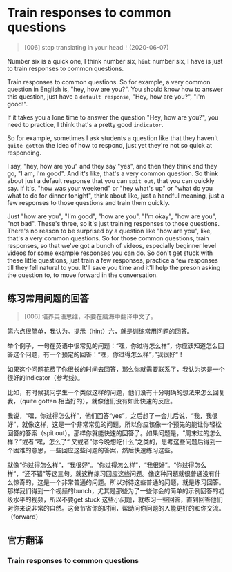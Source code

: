 # Train responses to common questions

> [006] stop translating in your head！(2020-06-07)

Number six is a quick one, I think number six, `hint` number six, I have is just to train responses to common questions.

Train responses to common questions. So for example, a very common question in English is, "hey, how are you?". You should know how to answer this question, just have a `default response`, "Hey, how are you?", "I'm good!".

If it takes you a lone time to answer the question "Hey, how are you?", you need to practice, I think that's a pretty good `indicator`.

So for example, sometimes I ask students a question like that they haven't `quite gotten` the idea of how to respond, just yet they're not so quick at responding.

I say, "hey, how are you" and they say "yes", and then they think and they go, "I am, I'm good". And it's like, that's a very common question. So think about just a default response that you can `spit out`, that you can quickly say. If it's, "how was your weekend" or "hey what's up" or "what do you what to do for dinner tonight", think about like, just a handful meaning, just a few responses to those questions and train them quickly.

Just "how are you", "I'm good", "how are you", "I'm okay", "how are you", "not bad". These's three, so it's just training responses to those questions. There's no reason to be surprised by a question like "how are you", like, that's a very common questions. So for those common questions, train responses, so that we've got a bunch of videos, especially beginner level videos for some example responses you can do. So don't get stuck with these little questions, just train a few responses, practice a few responses till they fell natural to you. It'll save you time and it'll help the preson asking the question to, to move forward in the conversation.


## 练习常用问题的回答
> [006] 培养英语思维，不要在脑海中翻译中文了。

第六点很简单，我认为。提示（hint）六，就是训练常用问题的回答。

举个例子，一句在英语中很常见的问题：“嘿，你过得怎么样”，你应该知道怎么回答这个问题，有一个预定的回答：“嘿，你过得怎么样”，”我很好“！

如果这个问题花费了你很长的时间去回答，那么你就需要联系了，我认为这是一个很好的indicator（参考线）。

比如，有时候我问学生一个类似这样的问题，他们没有十分明确的想法来怎么回复我，（quite gotten 相当好的），就像他们没有如此快速的反应。

我说，“嘿，你过得怎么样”，他们回答“yes”，之后想了一会儿后说，“我，我很好”，就像这样，这是一个非常常见的问题，所以你应该像一个预先的能让你轻松回答的答案（spit out）。那样你就能快速的回答了。如果问题是，“周末过的怎么样？”或者“嘿，怎么了“ 又或者”你今晚想吃什么”之类的，思考这些问题后得到一个困难的意思，一些回应这些问题的答案，然后快速练习这些。

就像“你过得怎么样”，“我很好”。“你过得怎么样”，“我很好”。“你过得怎么样”，“还不错”等这三句。就这样练习回应这些问题。像这种问题就很普通没有什么惊奇的，这是一个非常普通的问题。所以对待这些普通的问题，就是练习回答。那样我们得到一个视频的bunch，尤其是那些为了一些你会的简单的示例回答的初级水平的视频，所以不要get stuck 这些小问题，就练习一些回答，直到回答他们对你来说非常的自然。这会节省你的时间，帮助问你问题的人能更好的和你交流。（forward）

## 官方翻译
### Train responses to common questions
###


<Vssue title="Train responses to common questions" />
